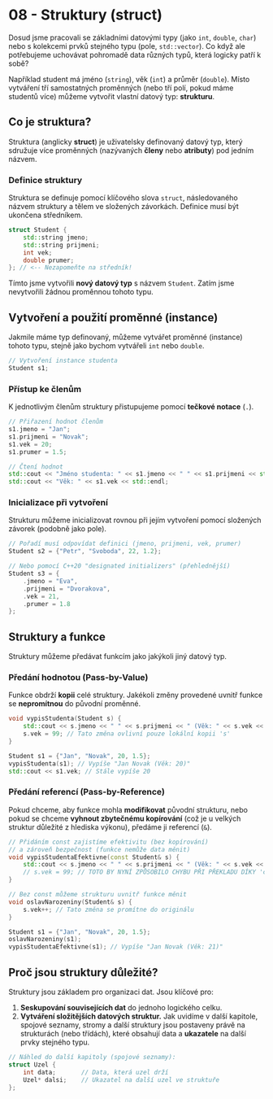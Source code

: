 # 08 - Struktury (struct)

Dosud jsme pracovali se základními datovými typy (jako `int`, `double`, `char`) nebo s kolekcemi prvků stejného typu (pole, `std::vector`). Co když ale potřebujeme uchovávat pohromadě data různých typů, která logicky patří k sobě?

Například student má jméno (`string`), věk (`int`) a průměr (`double`). Místo vytváření tří samostatných proměnných (nebo tří polí, pokud máme studentů více) můžeme vytvořit vlastní datový typ: **strukturu**.

## Co je struktura?

Struktura (anglicky **struct**) je uživatelsky definovaný datový typ, který sdružuje více proměnných (nazývaných **členy** nebo **atributy**) pod jedním názvem.

### Definice struktury

Struktura se definuje pomocí klíčového slova `struct`, následovaného názvem struktury a tělem ve složených závorkách. Definice musí být ukončena středníkem.

```cpp
struct Student {
    std::string jmeno;
    std::string prijmeni;
    int vek;
    double prumer;
}; // <-- Nezapomeňte na středník!
```

Tímto jsme vytvořili **nový datový typ** s názvem `Student`. Zatím jsme nevytvořili žádnou proměnnou tohoto typu.

## Vytvoření a použití proměnné (instance)

Jakmile máme typ definovaný, můžeme vytvářet proměnné (instance) tohoto typu, stejně jako bychom vytvářeli `int` nebo `double`.

```cpp
// Vytvoření instance studenta
Student s1;
```

### Přístup ke členům

K jednotlivým členům struktury přistupujeme pomocí **tečkové notace** (`.`).

```cpp
// Přiřazení hodnot členům
s1.jmeno = "Jan";
s1.prijmeni = "Novak";
s1.vek = 20;
s1.prumer = 1.5;

// Čtení hodnot
std::cout << "Jméno studenta: " << s1.jmeno << " " << s1.prijmeni << std::endl;
std::cout << "Věk: " << s1.vek << std::endl;
```

### Inicializace při vytvoření

Strukturu můžeme inicializovat rovnou při jejím vytvoření pomocí složených závorek (podobně jako pole).

```cpp
// Pořadí musí odpovídat definici (jmeno, prijmeni, vek, prumer)
Student s2 = {"Petr", "Svoboda", 22, 1.2};

// Nebo pomocí C++20 "designated initializers" (přehlednější)
Student s3 = {
    .jmeno = "Eva",
    .prijmeni = "Dvorakova",
    .vek = 21,
    .prumer = 1.8
};
```

## Struktury a funkce

Struktury můžeme předávat funkcím jako jakýkoli jiný datový typ.

### Předání hodnotou (Pass-by-Value)

Funkce obdrží **kopii** celé struktury. Jakékoli změny provedené uvnitř funkce se **nepromítnou** do původní proměnné.

```cpp
void vypisStudenta(Student s) {
    std::cout << s.jmeno << " " << s.prijmeni << " (Věk: " << s.vek << ")" << std::endl;
    s.vek = 99; // Tato změna ovlivní pouze lokální kopii 's'
}

Student s1 = {"Jan", "Novak", 20, 1.5};
vypisStudenta(s1); // Vypíše "Jan Novak (Věk: 20)"
std::cout << s1.vek; // Stále vypíše 20
```

### Předání referencí (Pass-by-Reference)

Pokud chceme, aby funkce mohla **modifikovat** původní strukturu, nebo pokud se chceme **vyhnout zbytečnému kopírování** (což je u velkých struktur důležité z hlediska výkonu), předáme ji referencí (`&`).

```cpp
// Přidáním const zajistíme efektivitu (bez kopírování)
// a zároveň bezpečnost (funkce nemůže data měnit)
void vypisStudentaEfektivne(const Student& s) {
    std::cout << s.jmeno << " " << s.prijmeni << " (Věk: " << s.vek << ")" << std::endl;
    // s.vek = 99; // TOTO BY NYNÍ ZPŮSOBILO CHYBU PŘI PŘEKLADU DÍKY 'const'
}

// Bez const můžeme strukturu uvnitř funkce měnit
void oslavNarozeniny(Student& s) {
    s.vek++; // Tato změna se promítne do originálu
}

Student s1 = {"Jan", "Novak", 20, 1.5};
oslavNarozeniny(s1);
vypisStudentaEfektivne(s1); // Vypíše "Jan Novak (Věk: 21)"
```

## Proč jsou struktury důležité?

Struktury jsou základem pro organizaci dat. Jsou klíčové pro:

1.  **Seskupování souvisejících dat** do jednoho logického celku.
2.  **Vytváření složitějších datových struktur.** Jak uvidíme v další kapitole, spojové seznamy, stromy a další struktury jsou postaveny právě na strukturách (nebo třídách), které obsahují data a **ukazatele** na další prvky stejného typu.


```cpp
// Náhled do další kapitoly (spojové seznamy):
struct Uzel {
    int data;       // Data, která uzel drží
    Uzel* dalsi;    // Ukazatel na další uzel ve struktuře
};
```
